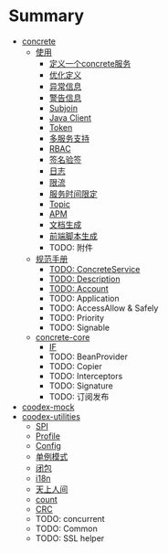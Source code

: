 # Summary

- [concrete](README.md)
  - [使用](concrete-usage/README.md)
    - [定义一个concrete服务](concrete-usage/01.defineService.md)
    - [优化定义](concrete-usage/02.优化定义.md)
    - [异常信息](concrete-usage/03.errorCodes.md)
    - [警告信息](concrete-usage/04.warning.md)
    - [Subjoin](concrete-usage/05.subjoin.md)
    - [Java Client](concrete-usage/06.javaClient.md)
    - [Token](concrete-usage/07.token.md)
    - [多服务支持](concrete-usage/08.multi.md)
    - [RBAC](concrete-usage/09.rbac.md)
    - [签名验签](concrete-usage/10.signature.md)
    - [日志](concrete-usage/11.log.md)
    - [限流](concrete-usage/12.rateLimited.md)
    - [服务时间限定](concrete-usage/13.serviceTiming.md)
    - [Topic](concrete-usage/14.topics.md)
    - [APM](concrete-usage/15.apm.md)
    - [文档生成](concrete-usage/16.docGen.md)
    - [前端脚本生成](concrete-usage/17.codeGen.md)
    - TODO: 附件
  - [规范手册](spec.md)
    - [TODO: ConcreteService](concrete-api/ConcreteService.md)
    - [TODO: Description](concrete-api/Description.md)
    - [TODO: Account](concrete-api/Account.md)
    - TODO: Application
    - TODO: AccessAllow & Safely
    - TODO: Priority
    - TODO: Signable
  - [concrete-core](concrete-core/README.md)
    - [IF](concrete-core/IF.md)
    - TODO: BeanProvider
    - TODO: Copier
    - TODO: Interceptors
    - TODO: Signature
    - TODO: 订阅发布
- [coodex-mock](coodex-mock/README.md)
- [coodex-utilities](coodex-utilities/README.md)
  - [SPI](coodex-utilities/SPI.md)
  - [Profile](coodex-utilities/profile.md)
  - [Config](coodex-utilities/config.md)
  - [单例模式](coodex-utilities/singleton.md)
  - [闭包](coodex-utilities/closure.md)
  - [i18n](coodex-utilities/i18n.md)
  - [天上人间](coodex-utilities/clock.md)
  - [count](coodex-utilities/count.md)
  - [CRC](coodex-utilities/crc.md)
  - TODO: concurrent
  - TODO: Common
  - TODO: SSL helper

<!-- * [从0开始](stepbystep/README.md)
    * [1.1 开始定义api](stepbystep/step1_1.md)
    * [1.2 实现api](stepbystep/step1_2.md)
    * [1.3 使用spring boot 跑起来](stepbystep/step1_3.md)
    * [2.1 生成文档](stepbystep/step2_1.md)
    * [2.2 java端调用服务](stepbystep/step2_2.md)
    * [2.3 依赖注入环境中使用Client](stepbystep/step2_3.md)
    * [2.4 生成B端代码](stepbystep/step2_4.md)
    * [3.0 服务命名及参数组合](stepbystep/step3_0.md)
    * [3.1 RBAC](stepbystep/step3_1.md)
    * [3.2 单元调试](stepbystep/step3_2.md)
    * [3.3 签名验签](stepbystep/step3_3.md)
    * [3.4 异常信息](stepbystep/step3_4.md)
    * [3.5 数据模拟](stepbystep/step3_5.md)
    * [3.6 发布订阅](stepbystep/step3_6.md)
    * [3.7 基于Token的推送](stepbystep/step3_7.md)
    * [3.8 APM, 应用性能管理](stepbystep/step3_8.md)
    * [3.9 多发布方式支持](stepbystep/step3_9.md)
    * [3.10 异步调用](stepbystep/step3_10.md)
    * 3.11 RBAC进阶
    * [4.1 Copier](stepbystep/step4_1.md)
    * 4.2 coodex-utilites
    * 4.3 有限状态机
    * 4.4 Spring data jpa小工具

* [定义](definition/README.md)
    * [@MicroService](definition/MicroService.md)
    * [@AccessAllow](definition/AccessAllow.md)
    * [@ServiceTiming](definition/ServiceTiming.md)
    * [@Priority](definition/Priority.md)
    * [AbstractErrorCodes](definition/AbstractErrorCodes.md)
    * [@ErrorMsg](definition/ErrorMsg.md)
    * [@Description](definition/Description.md)
    * [@Signable](definition/Signable.md)
    * [Subjoin](definition/Subjoin.md)
    * [操作日志](definition/log.md)

* [默认实现](impl/README.md)
    * [配置规范](impl/config.md)
    * [BeanProvider](impl/beanProvider.md)
    * [TokenManager](impl/TokenManager.md)
    * [拦截器](impl/interceptor.md)
    * [服务原子切片](impl/Aspects.md)
    * [单元调试](impl/concrete-test.md)
    * [服务端支持](impl/server-side.md)
        * [JSR311 JAX-RS 1.1](impl/jsr311.md)
        * [JSR339 JAX-RS 2.0](impl/jsr339.md)
        * [JSR356 WEB SOCKET](impl/jsr356.md)
    * [ResourceBundlesMessagePatternLoader](impl/ResourceBundlesMessagePatternLoader.md)
    * [JavaTextFormatMessageFormatter](impl/JavaTextFormatMessageFormatter.md)
    * [插件.FreemarkerMessageFormatter](impl/FreemarkerMessageFormatter.md)
    * [API工具](impl/API.md)
    * [Java客户端](impl/JavaClient.md)
    * [附件管理](impl/fileServer.md)
    * [SaaS](impl/SaaS.md)
    * [Counter](impl/counter.md)
    * [mocker](impl/mocker.md)

* [帐号管理](accounts/README.md) -->
